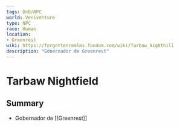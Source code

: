 ```yaml
---
tags: DnD/NPC
world: Veniventure
type: NPC
race: Human
location: 
- Greenrest
wiki: https://forgottenrealms.fandom.com/wiki/Tarbaw_Nighthill
description: "Gobernador de Greenrest"
---
```


# Tarbaw Nightfield

## Summary

- Gobernador de [[Greenrest]]